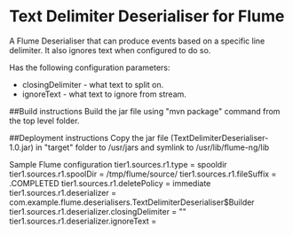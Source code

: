 # Text Delimiter Deserialiser for Flume
A Flume Deserialiser that can produce events based on a specific line delimiter. It also ignores text when configured to do so.

Has the following configuration parameters: 
* closingDelimiter - what text to split on.
* ignoreText - what text to ignore from stream.

##Build instructions
Build the jar file using "mvn package" command from the top level folder.

##Deployment instructions
Copy the jar file (TextDelimiterDeserialiser-1.0.jar) in "target" folder to /usr/jars and symlink to /usr/lib/flume-ng/lib

Sample Flume configuration
tier1.sources.r1.type = spooldir
tier1.sources.r1.spoolDir = /tmp/flume/source/
tier1.sources.r1.fileSuffix = .COMPLETED
tier1.sources.r1.deletePolicy = immediate
tier1.sources.r1.deserializer = com.example.flume.deserialisers.TextDelimiterDeserialiser$Builder
tier1.sources.r1.deserializer.closingDelimiter = "</element>"
tier1.sources.r1.deserializer.ignoreText = <?xml version="1.0"?>

